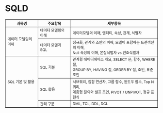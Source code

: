 # SQLD
<table border="1" cellspacing="0" cellpadding="8" style="font-size:12px">
  <thead>
    <tr>
      <th>과목명</th>
      <th>주요항목</th>
      <th>세부항목</th>
    </tr>
  </thead>
  <tbody>
    <tr>
      <td rowspan="2">데이터 모델링의 이해</td>
      <td>데이터 모델링의 이해</td>
      <td>데이터모델의 이해, 엔터티, 속성, 관계, 식별자</td>
    </tr>
    <tr>
      <td>데이터 모델과 SQL</td>
      <td>정규화, 관계와 조인의 이해, 모델이 포함하는 트랜잭션의 이해,<br>Null 속성의 이해, 본질식별자 vs 인조식별자</td>
    </tr>
    <tr>
      <td rowspan="3">SQL 기본 및 활용</td>
      <td>SQL 기본</td>
      <td>관계형 데이터베이스 개요, SELECT 문, 함수, WHERE 절,<br>GROUP BY, HAVING 절, ORDER BY 절, 조인, 표준 조인</td>
    </tr>
    <tr>
      <td>SQL 활용</td>
      <td>서브쿼리, 집합 연산자, 그룹 함수, 윈도우 함수, Top N 쿼리,<br>계층형 질의와 셀프 조인, PIVOT / UNPIVOT, 정규 표현식</td>
    </tr>
    <tr>
      <td>관리 구문</td>
      <td>DML, TCL, DDL, DCL</td>
    </tr>
  </tbody>
</table>
